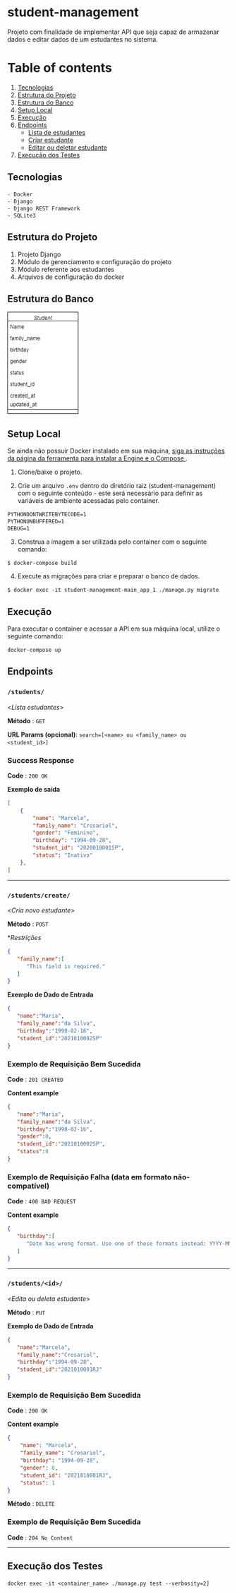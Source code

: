 # student-management

Projeto com finalidade de implementar API que seja capaz de armazenar dados e editar dados de um estudantes no sistema.

# Table of contents
1. [Tecnologias](#technologies)
2. [Estrutura do Projeto](#project_structure)
3. [Estrutura do Banco](#database_structure)
4. [Setup Local](#localsetup)
5. [Execução](#project_run)
6. [Endpoints](#endpoints)
    - [Lista de estudantes](#students_list)
    - [Criar estudante](#student_create)
    - [Editar ou deletar estudante](#student_update_or_destroy)
7. [Execução dos Testes](#tests)

## Tecnologias <a name="technologies"></a>
    - Docker
    - Django
    - Django REST Framework
    - SQLite3

## Estrutura do Projeto <a name="project_structure"></a>

1. Projeto Django
2. Módulo de gerenciamento e configuração do projeto
3. Módulo referente aos estudantes
4. Arquivos de configuração do docker

## Estrutura do Banco <a name="database_structure"></a>
![Estrutura do banco](https://github.com/marcelacrosariol/student-management/blob/main/docs/estrutura_banco.png)


## Setup Local<a name="localsetup"></a>

Se ainda não possuir Docker instalado em sua máquina, [ siga as instruções da página da ferramenta para instalar a Engine e o Compose ](https://docs.docker.com/get-docker/).

1. Clone/baixe o projeto.

2. Crie um arquivo `.env` dentro do diretório raiz (student-management) com o seguinte conteúdo - este será necessário para definir as variáveis de ambiente acessadas pelo container.

```
PYTHONDONTWRITEBYTECODE=1
PYTHONUNBUFFERED=1
DEBUG=1
```

3. Construa a imagem a ser utilizada pelo container com o seguinte comando:

```shell
$ docker-compose build
```

4. Execute as migrações para criar e preparar o banco de dados.

```shell
$ docker exec -it student-management-main_app_1 ./manage.py migrate
```

## Execução <a name="project_run"></a>

Para executar o container e acessar a API em sua máquina local, utilize o seguinte comando:

```shell
docker-compose up
```

## Endpoints <a name="endpoints"></a>

### `/students/` <a name="students_list"></a>
<_Lista estudantes_>

**Método** : `GET`

**URL Params (opcional)**: `search=[<name> ou <family_name> ou <student_id>]`

### Success Response

**Code** : `200 OK`

**Exemplo de saída**
```json
[
    {
        "name": "Marcela",
        "family_name": "Crosariol",
        "gender": "Feminino",
        "birthday": "1994-09-28",
        "student_id": "2020010001SP",
        "status": "Inativo"
    },
]
```
-------------------------------------------------------------------------------

### `/students/create/` <a name="student_create"></a>
<_Cria novo estudante_>

**Método** : `POST`

**Restrições*

```json
{
   "family_name":[
      "This field is required."
   ]
}
```

**Exemplo de Dado de Entrada**

```json
{
   "name":"Maria",
   "family_name":"da Silva",
   "birthday":"1998-02-16",
   "student_id":"2021010002SP"
}
```

### Exemplo de Requisição Bem Sucedida

**Code** : `201 CREATED`

**Content example**

```json
{
   "name":"Maria",
   "family_name":"da Silva",
   "birthday":"1998-02-16",
   "gender":0,
   "student_id":"2021010002SP",
   "status":0
}
```

### Exemplo de Requisição Falha (data em formato não-compatível)

**Code** : `400 BAD REQUEST`

**Content example**

```json
{
   "birthday":[
      "Date has wrong format. Use one of these formats instead: YYYY-MM-DD."
   ]
}
```
-------------------------------------------------------------------------------
### `/students/<id>/` <a name="student_update_or_destroy"></a>
<_Edita ou deleta estudante_>

**Método** : `PUT`

**Exemplo de Dado de Entrada**

```json
{
   "name":"Marcela",
   "family_name":"Crosariol",
   "birthday":"1994-09-28",
   "student_id":"2021010001RJ"
}
```

### Exemplo de Requisição Bem Sucedida

**Code** : `200 OK`

**Content example**

```json
{
    "name": "Marcela",
    "family_name": "Crosariol",
    "birthday": "1994-09-28",
    "gender": 0,
    "student_id": "2021010001RJ",
    "status": 1
}
```

**Método** : `DELETE`

### Exemplo de Requisição Bem Sucedida

**Code** : `204 No Content`

-------------------------------------------------------------------------------

## Execução dos Testes <a name="tests"></a>
```
docker exec -it <container_name> ./manage.py test --verbosity=2]
```

